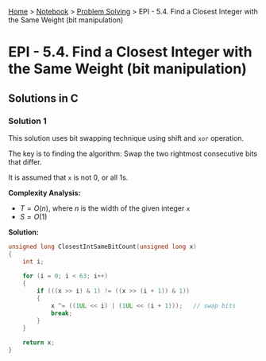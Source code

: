 <a href="../../">Home</a> > <a href="../notebook">Notebook</a> > <a href="./">Problem Solving</a> > EPI - 5.4. Find a Closest Integer with the Same Weight (bit manipulation)

# EPI - 5.4. Find a Closest Integer with the Same Weight (bit manipulation)



## Solutions in C

### Solution 1

This solution uses bit swapping technique using shift and `xor` operation. 

The key is to finding the algorithm: Swap the two rightmost consecutive bits that differ.

It is assumed that `x` is not 0, or all 1s.

**Complexity Analysis:**

* $T = O(n)$, where $n$ is the width of the given integer `x`
* $S = O(1)$ 

**Solution:**

```cpp
unsigned long ClosestIntSameBitCount(unsigned long x)
{
    int i;
    
    for (i = 0; i < 63; i++)
    {
        if (((x >> i) & 1) != ((x >> (i + 1)) & 1))
        {
            x ^= ((1UL << i) | (1UL << (i + 1))); 	// swap bits
            break;
        }
    }
    
    return x;
}
```

